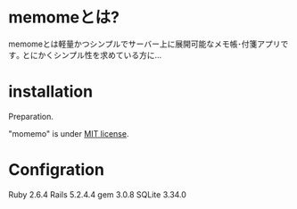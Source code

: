 # memomeとは?
memomeとは軽量かつシンプルでサーバー上に展開可能なメモ帳･付箋アプリです｡
とにかくシンプル性を求めている方に...

# installation
Preparation.

"momemo" is under [MIT license](https://en.wikipedia.org/wiki/MIT_License).

# Configration
Ruby 2.6.4
Rails 5.2.4.4
gem 3.0.8
SQLite 3.34.0
